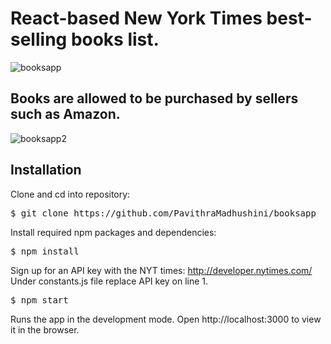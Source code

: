 # React-based New York Times best-selling books list.

![booksapp](https://user-images.githubusercontent.com/65077990/100974645-a7032380-3562-11eb-9cd8-f94e46e824b8.PNG)
## Books are allowed to be purchased by sellers such as Amazon.
![booksapp2](https://user-images.githubusercontent.com/65077990/100983944-061b6500-3570-11eb-980e-0532fba89556.PNG)

## Installation
Clone and cd into repository:
<pre>
$ git clone https://github.com/PavithraMadhushini/booksapp
</pre>
Install required npm packages and dependencies:
<pre>
$ npm install
</pre>
Sign up for an API key with the NYT times: http://developer.nytimes.com/ 
Under constants.js file replace API key on line 1.
<pre>
$ npm start
</pre>
Runs the app in the development mode.
Open http://localhost:3000 to view it in the browser.
